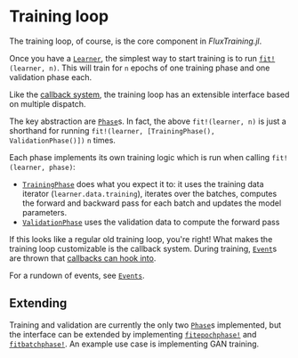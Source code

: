 # Training loop

The training loop, of course, is the core component in *FluxTraining.jl*.

Once you have a [`Learner`](#), the simplest way to start training is to run [`fit!`](#)`(learner, n)`. This will train for `n` epochs of one training phase and one validation phase each.

Like the [callback system](../callbacks/usage.md), the training loop has an extensible interface based on multiple dispatch.

The key abstraction are [`Phase`](#)s. In fact, the above `fit!(learner, n)` is just a shorthand for running `fit!(learner, [TrainingPhase(), ValidationPhase()])` `n` times. 

Each phase implements its own training logic which is run when calling `fit!(learner, phase)`:

- [`TrainingPhase`](#) does what you expect it to: it uses the training data iterator (`learner.data.training`), iterates over the batches, computes the forward and backward pass for each batch and updates the model parameters.
- [`ValidationPhase`](#) uses the validation data to compute the forward pass

If this looks like a regular old training loop, you're right! What makes the training loop customizable is the callback system. During training, [`Event`](#)s are thrown that [callbacks can hook into](../callbacks/custom.md).

For a rundown of events, see [`Events`](#).



## Extending

Training and validation are currently the only two [`Phase`](#)s implemented, but the interface can be extended by implementing [`fitepochphase!`](#) and [`fitbatchphase!`](#). An example use case is implementing GAN training.


